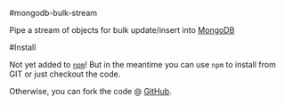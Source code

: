 #mongodb-bulk-stream

Pipe a stream of objects for bulk update/insert into [MongoDB](//mongodb.github.io/node-mongodb-native/)


#Install

Not yet added to [`npm`](//npmjs.org)! But in the meantime you can use `npm` to install from GIT or just checkout the code.

Otherwise, you can fork the code @ [GitHub](//github.com/mimetnet/node-mongodb-bulk-stream/).

